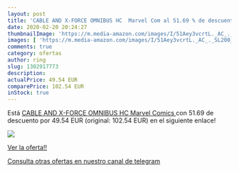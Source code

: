 ```yaml
---
layout: post
title: 'CABLE AND X-FORCE OMNIBUS HC  Marvel Com al 51.69 % de descuento'
date: 2020-02-20 20:24:27
thumbnailImage: 'https://m.media-amazon.com/images/I/51Aey3vcrtL._AC_._SL200_.jpg'
images: [ 'https://m.media-amazon.com/images/I/51Aey3vcrtL._AC_._SL200_.jpg' ]
comments: true
category: ofertas
author: ring
slug: 1302917773
description:
actualPrice: 49.54 EUR
comparePrice: 102.54 EUR
inStock: true
---
```


Está [CABLE AND X-FORCE OMNIBUS HC  Marvel Comics ](https://www.amazon.com/dp/1302917773/?tag=redken08-20) con 51.69 de descuento por 49.54 EUR (original: 102.54 EUR) en el siguiente enlace!

[![](https://m.media-amazon.com/images/I/51Aey3vcrtL._AC_._SL200_.jpg)](https://www.amazon.com/dp/1302917773/?tag=redken08-20)

[Ver la oferta!!](https://www.amazon.com/dp/1302917773/?tag=redken08-20)

[Consulta otras ofertas en nuestro canal de telegram](https://t.me/s/ofertas25)
